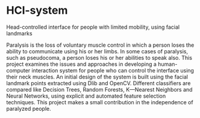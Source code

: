 # HCI-system
Head-controlled interface for people with limited mobility, using facial landmarks

Paralysis is the loss of voluntary muscle control in which a person loses the ability to communicate using his or her limbs.
In some cases of paralysis, such as pseudocoma, a person loses his or her abilities to speak also. This project examines the issues and
approaches in developing a human-computer interaction system for people who can control the interface using their neck muscles.
An initial design of the system is built using the facial landmark points extracted using Dlib and OpenCV. Different classifiers
are compared like Decision Trees, Random Forests, K—Nearest Neighbors and Neural Networks, using explicit and automated feature
selection techniques. This project makes a small contribution in the independence of paralyzed people.
